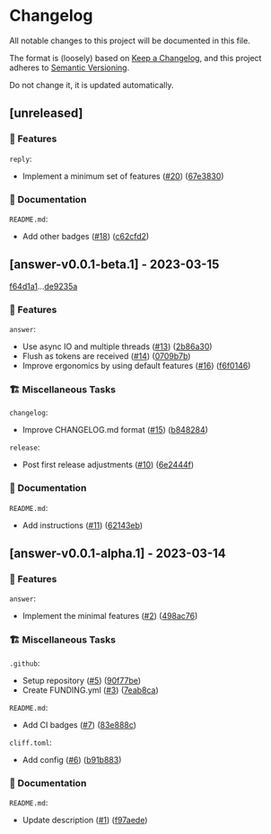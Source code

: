 # Changelog

All notable changes to this project will be documented in this file.

The format is (loosely) based on [Keep a Changelog](https://keepachangelog.com/en/1.0.0/),
and this project adheres to [Semantic Versioning](https://semver.org/spec/v2.0.0.html).

Do not change it, it is updated automatically.

## [unreleased]

### 🌟 Features

`reply`:

- Implement a minimum set of features ([#20](https://github.com/schneiderfelipe/getanswers/pull/20)) ([67e3830](https://github.com/schneiderfelipe/getanswers/commit/67e3830bfbe0e4d29f23c0dc817a75e6df0f68ff))

### 📝 Documentation

`README.md`:

- Add other badges ([#18](https://github.com/schneiderfelipe/getanswers/pull/18)) ([c62cfd2](https://github.com/schneiderfelipe/getanswers/commit/c62cfd2048c082b7ef5246de9eeb88c2f0458dd8))

## [answer-v0.0.1-beta.1] - 2023-03-15

[f64d1a1](https://github.com/schneiderfelipe/getanswers/commit/f64d1a10038d64d9c96d30688164c285d5c773db)...[de9235a](https://github.com/schneiderfelipe/getanswers/commit/de9235a59e5e14a0e7d90e353acf31a27a87571a)

### 🌟 Features

`answer`:

- Use async IO and multiple threads ([#13](https://github.com/schneiderfelipe/getanswers/pull/13)) ([2b86a30](https://github.com/schneiderfelipe/getanswers/commit/2b86a3037a14e1dc5c28ec2b7a41dc4b8548bd34))
- Flush as tokens are received ([#14](https://github.com/schneiderfelipe/getanswers/pull/14)) ([0709b7b](https://github.com/schneiderfelipe/getanswers/commit/0709b7b3b49484ee303aa8624d63bccbaf396c80))
- Improve ergonomics by using default features ([#16](https://github.com/schneiderfelipe/getanswers/pull/16)) ([f6f0146](https://github.com/schneiderfelipe/getanswers/commit/f6f01461ca005ddae16d0a250f67310cbb8e69ec))

### 🏗️ Miscellaneous Tasks

`changelog`:

- Improve CHANGELOG.md format ([#15](https://github.com/schneiderfelipe/getanswers/pull/15)) ([b848284](https://github.com/schneiderfelipe/getanswers/commit/b84828497bf84305001c03db9410b91ea0000b35))

`release`:

- Post first release adjustments ([#10](https://github.com/schneiderfelipe/getanswers/pull/10)) ([6e2444f](https://github.com/schneiderfelipe/getanswers/commit/6e2444f159fca322c51d37634c576c66d0e1541e))

### 📝 Documentation

`README.md`:

- Add instructions ([#11](https://github.com/schneiderfelipe/getanswers/pull/11)) ([62143eb](https://github.com/schneiderfelipe/getanswers/commit/62143ebe1d5808a9dd6c7034b622b3dfdafeba3f))

## [answer-v0.0.1-alpha.1] - 2023-03-14

### 🌟 Features

`answer`:

- Implement the minimal features ([#2](https://github.com/schneiderfelipe/getanswers/pull/2)) ([498ac76](https://github.com/schneiderfelipe/getanswers/commit/498ac76b41d6de3f73275f6926dc23a61d7088dc))

### 🏗️ Miscellaneous Tasks

`.github`:

- Setup repository ([#5](https://github.com/schneiderfelipe/getanswers/pull/5)) ([90f77be](https://github.com/schneiderfelipe/getanswers/commit/90f77be7db21e2acae86e470f92fddbaae5987fb))
- Create FUNDING.yml ([#3](https://github.com/schneiderfelipe/getanswers/pull/3)) ([7eab8ca](https://github.com/schneiderfelipe/getanswers/commit/7eab8ca4c5838126f9487c137abf86bbfbacbb72))

`README.md`:

- Add CI badges ([#7](https://github.com/schneiderfelipe/getanswers/pull/7)) ([83e888c](https://github.com/schneiderfelipe/getanswers/commit/83e888c994e3e3e50bac48fb7eac86e2ddb3d93d))

`cliff.toml`:

- Add config ([#6](https://github.com/schneiderfelipe/getanswers/pull/6)) ([b91b883](https://github.com/schneiderfelipe/getanswers/commit/b91b8838e287945f21f2a15a045c3333cf0dcb54))

### 📝 Documentation

`README.md`:

- Update description ([#1](https://github.com/schneiderfelipe/getanswers/pull/1)) ([f97aede](https://github.com/schneiderfelipe/getanswers/commit/f97aede8268fb0b4839a8d0e6b8679a70915d95b))

<!-- generated by git-cliff -->
